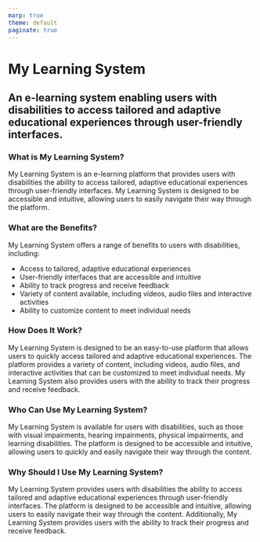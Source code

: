 ```yaml
---
marp: true
theme: default
paginate: true
---
```

# My Learning System
## An e-learning system enabling users with disabilities to access tailored and adaptive educational experiences through user-friendly interfaces.

### What is My Learning System?
My Learning System is an e-learning platform that provides users with disabilities the ability to access tailored, adaptive educational experiences through user-friendly interfaces. My Learning System is designed to be accessible and intuitive, allowing users to easily navigate their way through the platform.

### What are the Benefits?
My Learning System offers a range of benefits to users with disabilities, including:
- Access to tailored, adaptive educational experiences
- User-friendly interfaces that are accessible and intuitive
- Ability to track progress and receive feedback
- Variety of content available, including videos, audio files and interactive activities
- Ability to customize content to meet individual needs

### How Does It Work?
My Learning System is designed to be an easy-to-use platform that allows users to quickly access tailored and adaptive educational experiences. The platform provides a variety of content, including videos, audio files, and interactive activities that can be customized to meet individual needs. My Learning System also provides users with the ability to track their progress and receive feedback.

### Who Can Use My Learning System?
My Learning System is available for users with disabilities, such as those with visual impairments, hearing impairments, physical impairments, and learning disabilities. The platform is designed to be accessible and intuitive, allowing users to quickly and easily navigate their way through the content.

### Why Should I Use My Learning System?
My Learning System provides users with disabilities the ability to access tailored and adaptive educational experiences through user-friendly interfaces. The platform is designed to be accessible and intuitive, allowing users to easily navigate their way through the content. Additionally, My Learning System provides users with the ability to track their progress and receive feedback.
  